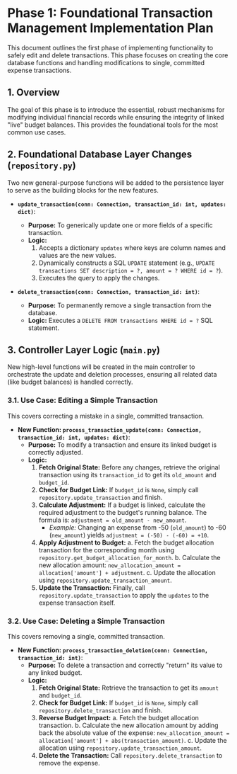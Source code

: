 # Phase 1: Foundational Transaction Management Implementation Plan

This document outlines the first phase of implementing functionality to safely edit and delete transactions. This phase focuses on creating the core database functions and handling modifications to single, committed expense transactions.

## 1. Overview

The goal of this phase is to introduce the essential, robust mechanisms for modifying individual financial records while ensuring the integrity of linked "live" budget balances. This provides the foundational tools for the most common use cases.

## 2. Foundational Database Layer Changes (`repository.py`)

Two new general-purpose functions will be added to the persistence layer to serve as the building blocks for the new features.

*   **`update_transaction(conn: Connection, transaction_id: int, updates: dict)`**:
    *   **Purpose:** To generically update one or more fields of a specific transaction.
    *   **Logic:**
        1.  Accepts a dictionary `updates` where keys are column names and values are the new values.
        2.  Dynamically constructs a SQL `UPDATE` statement (e.g., `UPDATE transactions SET description = ?, amount = ? WHERE id = ?`).
        3.  Executes the query to apply the changes.

*   **`delete_transaction(conn: Connection, transaction_id: int)`**:
    *   **Purpose:** To permanently remove a single transaction from the database.
    *   **Logic:** Executes a `DELETE FROM transactions WHERE id = ?` SQL statement.

## 3. Controller Layer Logic (`main.py`)

New high-level functions will be created in the main controller to orchestrate the update and deletion processes, ensuring all related data (like budget balances) is handled correctly.

### 3.1. Use Case: Editing a Simple Transaction

This covers correcting a mistake in a single, committed transaction.

*   **New Function: `process_transaction_update(conn: Connection, transaction_id: int, updates: dict)`**:
    *   **Purpose:** To modify a transaction and ensure its linked budget is correctly adjusted.
    *   **Logic:**
        1.  **Fetch Original State:** Before any changes, retrieve the original transaction using its `transaction_id` to get its `old_amount` and `budget_id`.
        2.  **Check for Budget Link:** If `budget_id` is `None`, simply call `repository.update_transaction` and finish.
        3.  **Calculate Adjustment:** If a budget is linked, calculate the required adjustment to the budget's running balance. The formula is: `adjustment = old_amount - new_amount`.
            *   *Example:* Changing an expense from -50 (`old_amount`) to -60 (`new_amount`) yields `adjustment = (-50) - (-60) = +10`.
        4.  **Apply Adjustment to Budget:**
            a.  Fetch the budget allocation transaction for the corresponding month using `repository.get_budget_allocation_for_month`.
            b.  Calculate the new allocation amount: `new_allocation_amount = allocation['amount'] + adjustment`.
            c.  Update the allocation using `repository.update_transaction_amount`.
        5.  **Update the Transaction:** Finally, call `repository.update_transaction` to apply the `updates` to the expense transaction itself.

### 3.2. Use Case: Deleting a Simple Transaction

This covers removing a single, committed transaction.

*   **New Function: `process_transaction_deletion(conn: Connection, transaction_id: int)`**:
    *   **Purpose:** To delete a transaction and correctly "return" its value to any linked budget.
    *   **Logic:**
        1.  **Fetch Original State:** Retrieve the transaction to get its `amount` and `budget_id`.
        2.  **Check for Budget Link:** If `budget_id` is `None`, simply call `repository.delete_transaction` and finish.
        3.  **Reverse Budget Impact:**
            a.  Fetch the budget allocation transaction.
            b.  Calculate the new allocation amount by adding back the absolute value of the expense: `new_allocation_amount = allocation['amount'] + abs(transaction_amount)`.
            c.  Update the allocation using `repository.update_transaction_amount`.
        4.  **Delete the Transaction:** Call `repository.delete_transaction` to remove the expense.
